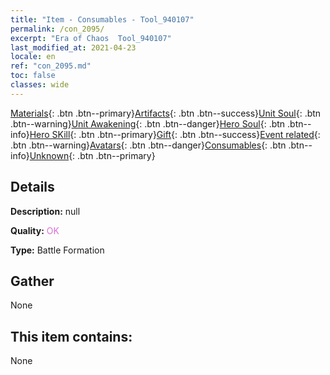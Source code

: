 ```yaml
---
title: "Item - Consumables - Tool_940107"
permalink: /con_2095/
excerpt: "Era of Chaos  Tool_940107"
last_modified_at: 2021-04-23
locale: en
ref: "con_2095.md"
toc: false
classes: wide
---
```

 [Materials](/Items/){: .btn .btn--primary}[Artifacts](/Items/Artifacts/){: .btn .btn--success}[Unit Soul](/Items/UnitSoul/){: .btn .btn--warning}[Unit Awakening](/Items/UnitAwakening/){: .btn .btn--danger}[Hero Soul](/Items/HeroSoul/){: .btn .btn--info}[Hero SKill](/Items/HeroSkill/){: .btn .btn--primary}[Gift](/Items/Gift/){: .btn .btn--success}[Event related](/Items/Events/){: .btn .btn--warning}[Avatars](/Items/Avatars/){: .btn .btn--danger}[Consumables](/Items/Consumables/){: .btn .btn--info}[Unknown](/Items/Unknown/){: .btn .btn--primary}

## Details
 **Description:** null

 **Quality:** <span style="color: #DA70D6">OK</span>

 **Type:** Battle Formation

## Gather

  None

## This item contains:

  None

